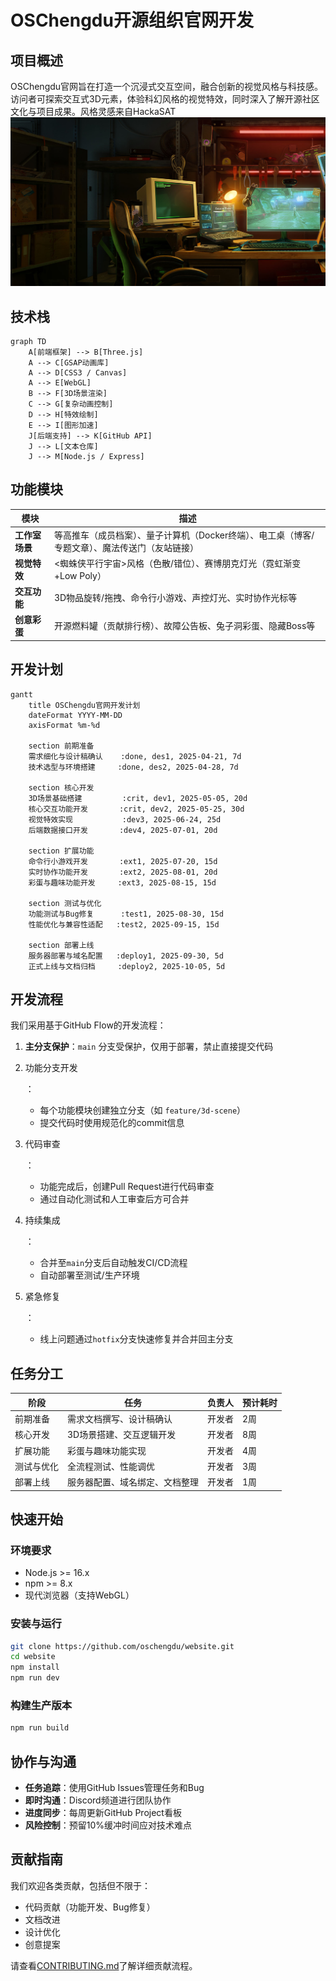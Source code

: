 # OSChengdu开源组织官网开发

## 项目概述

OSChengdu官网旨在打造一个沉浸式交互空间，融合创新的视觉风格与科技感。访问者可探索交互式3D元素，体验科幻风格的视觉特效，同时深入了解开源社区文化与项目成果。风格灵感来自HackaSAT
![HackSAT](./assets/1.png)

## 技术栈

```mermaid
graph TD
    A[前端框架] --> B[Three.js]
    A --> C[GSAP动画库]
    A --> D[CSS3 / Canvas]
    A --> E[WebGL]
    B --> F[3D场景渲染]
    C --> G[复杂动画控制]
    D --> H[特效绘制]
    E --> I[图形加速]
    J[后端支持] --> K[GitHub API]
    J --> L[文本仓库]
    J --> M[Node.js / Express]
```

## 功能模块

| 模块           | 描述                                                         |
| -------------- | ------------------------------------------------------------ |
| **工作室场景** | 等高推车（成员档案）、量子计算机（Docker终端）、电工桌（博客/专题文章）、魔法传送门（友站链接） |
| **视觉特效**   | <蜘蛛侠平行宇宙>风格（色散/错位）、赛博朋克灯光（霓虹渐变+Low Poly） |
| **交互功能**   | 3D物品旋转/拖拽、命令行小游戏、声控灯光、实时协作光标等      |
| **创意彩蛋**   | 开源燃料罐（贡献排行榜）、故障公告板、兔子洞彩蛋、隐藏Boss等 |

## 开发计划

```mermaid
gantt
    title OSChengdu官网开发计划
    dateFormat YYYY-MM-DD
    axisFormat %m-%d
    
    section 前期准备
    需求细化与设计稿确认    :done, des1, 2025-04-21, 7d
    技术选型与环境搭建     :done, des2, 2025-04-28, 7d
    
    section 核心开发
    3D场景基础搭建         :crit, dev1, 2025-05-05, 20d
    核心交互功能开发       :crit, dev2, 2025-05-25, 30d
    视觉特效实现           :dev3, 2025-06-24, 25d
    后端数据接口开发       :dev4, 2025-07-01, 20d
    
    section 扩展功能
    命令行小游戏开发       :ext1, 2025-07-20, 15d
    实时协作功能开发       :ext2, 2025-08-01, 20d
    彩蛋与趣味功能开发     :ext3, 2025-08-15, 15d
    
    section 测试与优化
    功能测试与Bug修复      :test1, 2025-08-30, 15d
    性能优化与兼容性适配   :test2, 2025-09-15, 15d
    
    section 部署上线
    服务器部署与域名配置   :deploy1, 2025-09-30, 5d
    正式上线与文档归档     :deploy2, 2025-10-05, 5d
```

## 开发流程

我们采用基于GitHub Flow的开发流程：

1. **主分支保护**：`main` 分支受保护，仅用于部署，禁止直接提交代码

2. 功能分支开发

   ：

   - 每个功能模块创建独立分支（如 `feature/3d-scene`）
   - 提交代码时使用规范化的commit信息

3. 代码审查

   ：

   - 功能完成后，创建Pull Request进行代码审查
   - 通过自动化测试和人工审查后方可合并

4. 持续集成

   ：

   - 合并至`main`分支后自动触发CI/CD流程
   - 自动部署至测试/生产环境

5. 紧急修复

   ：

   - 线上问题通过`hotfix`分支快速修复并合并回主分支

## 任务分工

| 阶段       | 任务                           | 负责人 | 预计耗时 |
| ---------- | ------------------------------ | ------ | -------- |
| 前期准备   | 需求文档撰写、设计稿确认       | 开发者 | 2周      |
| 核心开发   | 3D场景搭建、交互逻辑开发       | 开发者 | 8周      |
| 扩展功能   | 彩蛋与趣味功能实现             | 开发者 | 4周      |
| 测试与优化 | 全流程测试、性能调优           | 开发者 | 3周      |
| 部署上线   | 服务器配置、域名绑定、文档整理 | 开发者 | 1周      |

## 快速开始

### 环境要求

- Node.js >= 16.x
- npm >= 8.x
- 现代浏览器（支持WebGL）

### 安装与运行

```bash
git clone https://github.com/oschengdu/website.git
cd website
npm install
npm run dev
```

### 构建生产版本

```bash
npm run build
```

## 协作与沟通

- **任务追踪**：使用GitHub Issues管理任务和Bug
- **即时沟通**：Discord频道进行团队协作
- **进度同步**：每周更新GitHub Project看板
- **风险控制**：预留10%缓冲时间应对技术难点

## 贡献指南

我们欢迎各类贡献，包括但不限于：

- 代码贡献（功能开发、Bug修复）
- 文档改进
- 设计优化
- 创意提案

请查看[CONTRIBUTING.md](https://sourcegraph.com/cody/chat/MjAyNC0wNS0yN1QyMjowMjoyNC4wMTVa?signin=OpenIDConnect&signin=OpenIDConnect)了解详细贡献流程。

